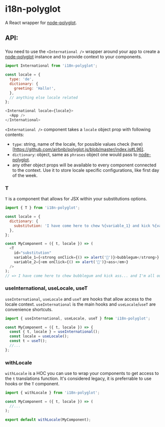 i18n-polyglot
=============

A React wrapper for [node-polyglot](https://airbnb.io/polyglot.js/).

## API:

### <International />

You need to use the `<International />` wrapper around your app to create a [node-polyglot](https://airbnb.io/polyglot.js/) instance and to provide context to your components.
```javascript
import International from 'i18n-polyglot';

const locale = {
  type: 'de',
  dictionary: {
    greeting: 'Hallo!',
  },
  // anything else locale related
};

<International locale={locale}>
  <App />
</International>
```
`<International />` component takes a `locale` object prop with following contents:
  - `type`: string, name of the locale, for possible values check (here)[https://github.com/airbnb/polyglot.js/blob/master/index.js#L96].
  - `dictionary`: object, same as `phrases` object one would pass to [node-polyglot](https://github.com/airbnb/polyglot.js#translation).
  - any other object props will be available to every component connected to the context. Use it to store locale specific configurations, like first day of the week.

### T

`T` is a component that allows for JSX within your substitutions options.

```javascript
import { T } from 'i18n-polyglot';

const locale = {
  dictionary: {
    substitution: 'I have come here to chew %{variable_1} and kick %{variable_2}... and I\'m all out of %{variable_1}.',
  },
};

const MyComponent = ({ t, locale }) => (
  <T
    id="substitution"
    variable_1={<strong onClick={() => alert('🍬')}>bubblegum</strong>}
    variable_2={<em onClick={() => alert('🍑')}>ass</em>}
  />
);
// => I have come here to chew bubblegum and kick ass... and I'm all out of bubblegum.
```

### useInternational, useLocale, useT

`useInternational`, `useLocale` and `useT` are hooks that allow access to the locale context. `useInternational` is the main hooks and `useLocale`/`useT` are convenience shortcuts.

```javascript
import { useInternational, useLocale, useT } from 'i18n-polyglot';

const MyComponent = ({ t, locale }) => {
  const { t, locale } = useInternational();
  const locale = useLocale();
  const t = useT();
  //...
};

```

### withLocale

`withLocale` is a HOC you can use to wrap your components to get access to the `t` translations function. It's considered legacy, it is preferrable to use hooks or the `T` component.

```javascript
import { withLocale } from 'i18n-polyglot';

const MyComponent = ({ t, locale }) => (
  //...
);

export default withLocale(MyComponent);
```


